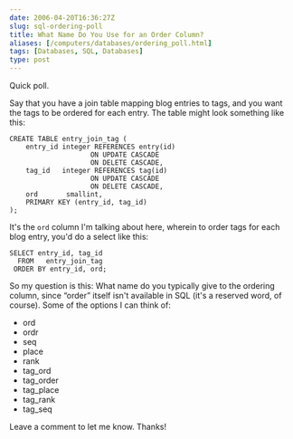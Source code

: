 ```yaml
--- 
date: 2006-04-20T16:36:27Z
slug: sql-ordering-poll
title: What Name Do You Use for an Order Column?
aliases: [/computers/databases/ordering_poll.html]
tags: [Databases, SQL, Databases]
type: post
---
```


Quick poll.

Say that you have a join table mapping blog entries to tags, and you want the
tags to be ordered for each entry. The table might look something like this:

``` postgres
CREATE TABLE entry_join_tag (
    entry_id integer REFERENCES entry(id)
                    ON UPDATE CASCADE
                    ON DELETE CASCADE,
    tag_id   integer REFERENCES tag(id)
                    ON UPDATE CASCADE
                    ON DELETE CASCADE,
    ord       smallint,
    PRIMARY KEY (entry_id, tag_id)
);
```

It's the `ord` column I'm talking about here, wherein to order tags for each
blog entry, you'd do a select like this:

``` postgres
SELECT entry_id, tag_id
  FROM   entry_join_tag
 ORDER BY entry_id, ord;
```

So my question is this: What name do you typically give to the ordering column,
since “order” itself isn't available in SQL (it's a reserved word, of course).
Some of the options I can think of:

-   ord
-   ordr
-   seq
-   place
-   rank
-   tag\_ord
-   tag\_order
-   tag\_place
-   tag\_rank
-   tag\_seq

Leave a comment to let me know. Thanks!
